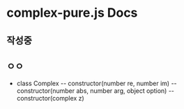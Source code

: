 # complex-pure.js Docs

## 작성중

## ㅇㅇ
- class Complex
-- constructor(number re, number im)
-- constructor(number abs, number arg, object option)
-- constructor(complex z)
